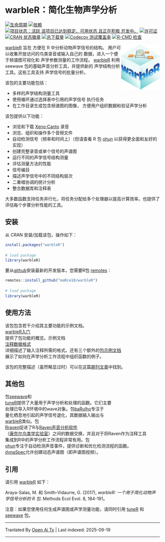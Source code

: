 warbleR：简化生物声学分析
================

<!-- README.md 是由 README.Rmd 生成的。请编辑该文件 -->
<!-- 徽章：开始 -->

[![生命周期](https://img.shields.io/badge/lifecycle-maturing-brightgreen.svg)](https://lifecycle.r-lib.org/articles/stages.html)
[![依赖](https://tinyverse.netlify.com/badge/warbleR)](https://cran.r-project.org/package=warbleR)
[![项目状态：活跃 该项目已达到稳定、可用状态
且正在积极
开发中。](https://www.repostatus.org/badges/latest/active.svg)](https://www.repostatus.org/#active)
[![许可证](https://img.shields.io/badge/licence-GPL--2-blue.svg)](https://www.gnu.org/licenses/gpl-3.0.en.html)
[![CRAN 状态徽章](https://www.r-pkg.org/badges/version/warbleR)](https://cran.r-project.org/package=warbleR)
[![总下载量](https://cranlogs.r-pkg.org/badges/grand-total/warbleR)](https://cranlogs.r-pkg.org/badges/grand-total/warbleR)
[![Codecov 测试覆盖率](https://codecov.io/gh/maRce10/warbleR/branch/master/graph/badge.svg)](https://app.codecov.io/gh/maRce10/warbleR?branch=master)
[![R-CMD 检查](https://github.com/maRce10/warbleR/workflows/R-CMD-check/badge.svg)](https://github.com/ropensci/baRulho/actions/workflows/R-CMD-check.yaml)
<!-- 徽章：结束 -->

<img src="https://raw.githubusercontent.com/maRce10/warbleR/master/man/figures/warbleR_sticker.png" alt="warbleR 标志" align="right" width = "25%" height="25%"/>

[warbleR](https://cran.r-project.org/package=warbleR) 旨在
方便在 R 中分析动物声学信号的结构。
用户可以收集开放访问的鸟类录音或输入自己的
数据，进入一个便于频谱图可视化和
声学参数测量的工作流程。
[warbleR](https://cran.r-project.org/package=warbleR) 利用
seewave 包的基础声音分析工具，并提供新的
声学结构分析工具。这些工具支持
声学信号的批量分析。

该包的主要功能包括：

- 多样的声学结构测量工具
- 使用循环通过选择表中引用的声学信号
  执行任务
- 在工作目录生成包含频谱图的图像，
  方便用户组织数据和验证声学分析



该包提供以下功能：

- 浏览和下载 [Xeno‐Canto](https://xeno-canto.org/) 录音
- 浏览、组织和操作多个音频文件
- 自动检测信号（频率和时间上）（但请查看 R 包 [ohun](https://docs.ropensci.org/ohun/) 以获得更全面和友好的实现）
- 创建完整录音或单个信号的声谱图
- 运行不同的声学信号结构测量
- 评估测量方法的性能
- 信号编目
- 描述声学信号中的不同结构层次
- 二重唱协调的统计分析
- 整合数据库和注释表

大多数函数支持任务并行化，将任务分配给多个处理器以提高计算效率。也提供了评估每个步骤分析性能的工具。

## 安装

从 CRAN 安装/加载该包，操作如下：






``` r
install.packages("warbleR")

# load package
library(warbleR)
```

要从[github](https://github.com/)安装最新的开发版本，您需要R包
[remotes](https://cran.r-project.org/package=remotes)：


``` r
remotes::install_github("maRce10/warbleR")

# load package
library(warbleR)
```
## 使用方法

该包包含若干介绍其主要功能的示例文档。  
[warbleR入门](https://marce10.github.io/warbleR/articles/warbleR.html)  
提供了包功能的概览。示例文档  
[注释数据格式](https://marce10.github.io/warbleR/articles/annotation_data_format.html)  
详细描述了输入注释所需的格式。还有三个额外的[包示例文档](https://marce10.github.io/warbleR/articles/)  
展示了如何在声学分析工作流程中组织函数的例子。

该包的完整描述（虽然略显过时）可以在这篇[期刊文章](https://doi.org/10.1111/2041-210X.12624)中找到。

## 其他包

包[seewave](https://cran.r-project.org/package=seewave)和  
[tuneR](https://cran.r-project.org/package=seewave)提供了大量用于声学分析和处理的函数。它们主要  
处理已导入R环境中的wave对象。包[baRulho](https://cran.r-project.org/package=baRulho)专注于  
量化栖息地引起的声学信号退化，其数据输入输出与  
[warbleR](https://cran.r-project.org/package=warbleR)类似。包  
[Rraven](https://cran.r-project.org/package=Rraven)促进了R与[Raven声音分析软件](https://www.ravensoundsoftware.com/)  
（[康奈尔鸟类学实验室](https://www.birds.cornell.edu/home)）之间的数据交换，并且对于将Raven作为注释工具  
集成到R中的声学分析工作流程非常有用。包  
[ohun](https://docs.ropensci.org/ohun/)专注于自动检测声音事件，提供诊断和优化检测流程的函数。  
[dynaSpec](https://cran.r-project.org/package=seewave)允许创建动态声谱图（即声谱图视频）。

## 引用















请引用 [warbleR](https://cran.r-project.org/package=warbleR) 如下：

Araya-Salas, M. 和 Smith-Vidaurre, G. (2017), *warbleR: 一个用于简化动物声学信号分析的 R 包*. Methods Ecol Evol. 8, 184-191。

注意：如果您使用任何生成声谱图或声学测量功能，请同时引用
[tuneR](https://cran.r-project.org/package=tuneR) 和
[seewave](https://cran.r-project.org/package=seewave) 包。







---


Tranlated By [Open Ai Tx](https://github.com/OpenAiTx/OpenAiTx) | Last indexed: 2025-09-19


---